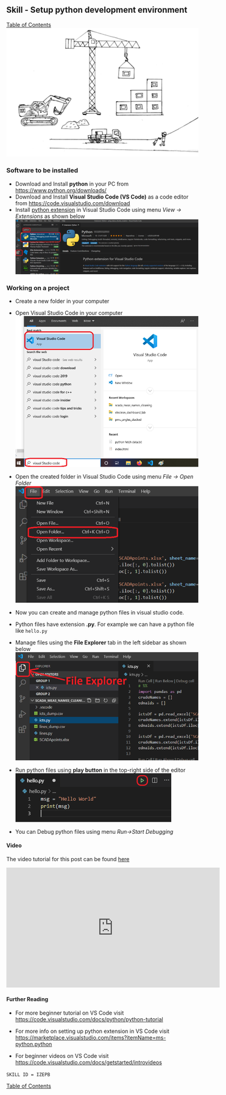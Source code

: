 ## Skill - Setup python development environment
[Table of Contents](https://nagasudhir.blogspot.com/2020/04/taming-python-table-of-contents.html)
![setting_up_dev_env_cartoon](https://github.com/nagasudhirpulla/taming_python/raw/master/blog/skills/assets/img/setting_up_dev_env_cartoon.png)
### Software to be installed
* Download and Install **python** in your PC from https://www.python.org/downloads/
* Download and Install **Visual Studio Code (VS Code)** as a code editor from https://code.visualstudio.com/download
* Install [python extension](https://marketplace.visualstudio.com/items?itemName=ms-python.python) in Visual Studio Code using menu *View -> Extensions* as shown below
![python_vs_code_extension](https://github.com/nagasudhirpulla/taming_python/raw/master/blog/skills/assets/img/python_vs_code_extension.png)

### Working on a project
* Create a new folder in your computer
* Open Visual Studio Code in your computer
![Open Visual Studio Code](https://github.com/nagasudhirpulla/taming_python/raw/master/blog/skills/assets/img/open-visual-studio-code.png)
* Open the created folder in Visual Studio Code using menu *File -> Open Folder*
![Open Folder in Visual Studio Code](https://github.com/nagasudhirpulla/taming_python/raw/master/blog/skills/assets/img/open-folder-in-visual-studio-code.png)
* Now you can create and manage python files in visual studio code.
* Python files have extension __.py__. For example we can have a python file like ```hello.py```
* Manage files using the **File Explorer** tab in the left sidebar as shown below
![File Explorer in Visual Studio Code](https://github.com/nagasudhirpulla/taming_python/raw/master/blog/skills/assets/img/file-explorer-in-visual-studio-code.png) 

* Run python files using __play button__ in the top-right side of the editor
![Using the run python file in terminal button](https://github.com/nagasudhirpulla/taming_python/raw/master/blog/skills/assets/img/run-python-file-in-terminal-button.png)
* You can Debug python files using menu *Run->Start Debugging*

#### Video
The video tutorial for this post can be found [here](https://www.youtube.com/watch?v=R0ybkd2DapU)

<iframe width="560" height="315" src="https://www.youtube.com/embed/R0ybkd2DapU" frameborder="0" allow="accelerometer; autoplay; encrypted-media; gyroscope; picture-in-picture" allowfullscreen></iframe>

#### Further Reading
* For more beginner tutorial on VS Code visit https://code.visualstudio.com/docs/python/python-tutorial

* For more info on setting up python extension in VS Code visit https://marketplace.visualstudio.com/items?itemName=ms-python.python

* For beginner videos on VS Code visit https://code.visualstudio.com/docs/getstarted/introvideos


```SKILL ID = IZEPB```

[Table of Contents](https://nagasudhir.blogspot.com/2020/04/taming-python-table-of-contents.html)
<!--stackedit_data:
eyJwcm9wZXJ0aWVzIjoidGl0bGU6IFNldHVwIFB5dGhvbiBEZX
ZlbG9wbWVudCBFbnZpcm9ubWVudFxuYXV0aG9yOiBOYWdhc3Vk
aGlyIFB1bGxhXG50YWdzOiAncHl0aG9uLGxlYXJuaW5nLHR1dG
9yaWFsJ1xuY2F0ZWdvcmllczogdGFtaW5nX3B5dGhvbl9za2ls
bFxuZGF0ZTogJzIwMjAtMDQtMTUnXG4iLCJoaXN0b3J5IjpbOT
Q1MTc5ODQ4LC0xMDMyNDc5OTAxLDIwODAwMjgwMzksODI5MzEz
MjExLDE2NTkyNDkyNTQsMTkyNTYyMzY0NiwtMzEwNTEzNTAwLD
gwNTQzNjI3NSwtNzY1NTc2Mjk1LDEwODczOTY1MDMsLTE5NDA3
MjA2NDYsOTMzNjU0NzEwXX0=
-->